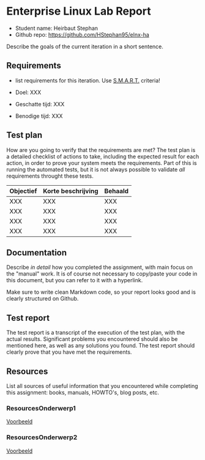 # Enterprise Linux Lab Report

- Student name: Heirbaut Stephan
- Github repo: <https://github.com/HStephan95/elnx-ha>

Describe the goals of the current iteration in a short sentence.

## Requirements

- list requirements for this iteration. Use [S.M.A.R.T.](https://en.wikipedia.org/wiki/SMART_criteria) criteria!

- Doel: XXX
- Geschatte tijd: XXX
- Benodige tijd: XXX

## Test plan

How are you going to verify that the requirements are met? The test plan is a detailed checklist of actions to take, including the expected result for each action, in order to prove your system meets the requirements. Part of this is running the automated tests, but it is not always possible to validate *all* requirements throught these tests.

|Objectief|Korte beschrijving|Behaald|
|---------|------------------|-------|
|XXX|XXX|XXX|
|XXX|XXX|XXX|
|XXX|XXX|XXX|
|XXX|XXX|XXX|

## Documentation

Describe *in detail* how you completed the assignment, with main focus on the "manual" work. It is of course not necessary to copy/paste your code in this document, but you can refer to it with a hyperlink.

Make sure to write clean Markdown code, so your report looks good and is clearly structured on Github.

## Test report

The test report is a transcript of the execution of the test plan, with the actual results. Significant problems you encountered should also be mentioned here, as well as any solutions you found. The test report should clearly prove that you have met the requirements.

## Resources

List all sources of useful information that you encountered while completing this assignment: books, manuals, HOWTO's, blog posts, etc.

### ResourcesOnderwerp1
[Voorbeeld](https://www.voorbeeld.com)

### ResourcesOnderwerp2
[Voorbeeld](https://www.voorbeeld.com)